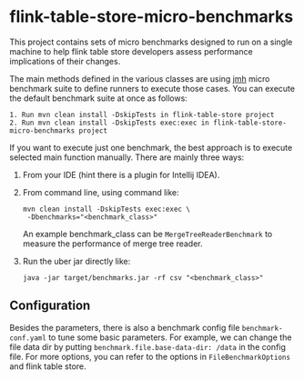 # flink-table-store-micro-benchmarks

This project contains sets of micro benchmarks designed to run on a single machine to 
help flink table store developers assess performance implications of their changes. 

The main methods defined in the various classes are using [jmh](http://openjdk.java.net/projects/code-tools/jmh/) micro
benchmark suite to define runners to execute those cases. You can execute the
default benchmark suite at once as follows:

```
1. Run mvn clean install -DskipTests in flink-table-store project
2. Run mvn clean install -DskipTests exec:exec in flink-table-store-micro-benchmarks project
```

If you want to execute just one benchmark, the best approach is to execute selected main function manually.
There are mainly three ways:

1. From your IDE (hint there is a plugin for Intellij IDEA).

2. From command line, using command like:
   ```
   mvn clean install -DskipTests exec:exec \
    -Dbenchmarks="<benchmark_class>"
   ```

   An example benchmark_class can be `MergeTreeReaderBenchmark` to measure the performance of merge tree reader.

3. Run the uber jar directly like:

    ```
    java -jar target/benchmarks.jar -rf csv "<benchmark_class>"
    ```

## Configuration

Besides the parameters, there is also a benchmark config file `benchmark-conf.yaml` to tune some basic parameters.
For example, we can change the file data dir by putting `benchmark.file.base-data-dir: /data` in the config file. For more options, you can refer to the options in `FileBenchmarkOptions` and flink table store. 
